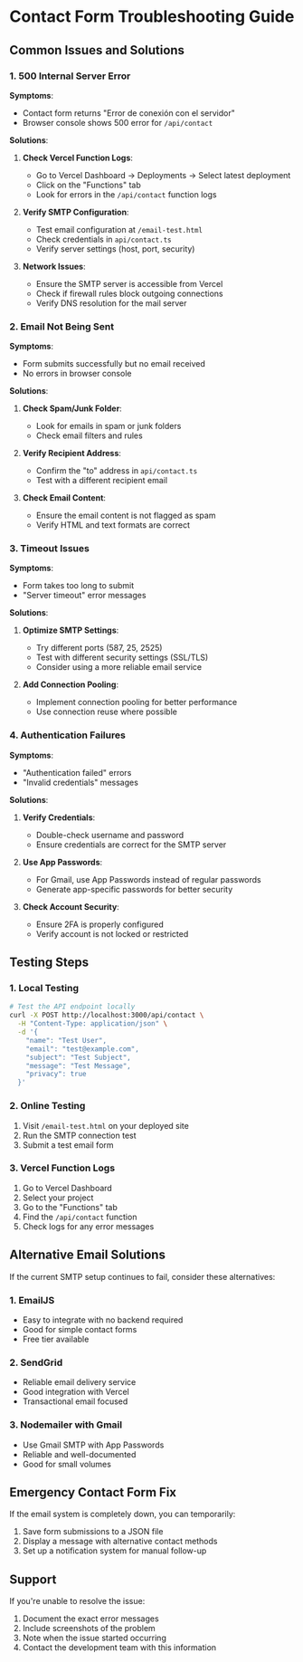 # Contact Form Troubleshooting Guide

## Common Issues and Solutions

### 1. 500 Internal Server Error

**Symptoms**: 
- Contact form returns "Error de conexión con el servidor"
- Browser console shows 500 error for `/api/contact`

**Solutions**:
1. **Check Vercel Function Logs**:
   - Go to Vercel Dashboard → Deployments → Select latest deployment
   - Click on the "Functions" tab
   - Look for errors in the `/api/contact` function logs

2. **Verify SMTP Configuration**:
   - Test email configuration at `/email-test.html`
   - Check credentials in `api/contact.ts`
   - Verify server settings (host, port, security)

3. **Network Issues**:
   - Ensure the SMTP server is accessible from Vercel
   - Check if firewall rules block outgoing connections
   - Verify DNS resolution for the mail server

### 2. Email Not Being Sent

**Symptoms**: 
- Form submits successfully but no email received
- No errors in browser console

**Solutions**:
1. **Check Spam/Junk Folder**:
   - Look for emails in spam or junk folders
   - Check email filters and rules

2. **Verify Recipient Address**:
   - Confirm the "to" address in `api/contact.ts`
   - Test with a different recipient email

3. **Check Email Content**:
   - Ensure the email content is not flagged as spam
   - Verify HTML and text formats are correct

### 3. Timeout Issues

**Symptoms**: 
- Form takes too long to submit
- "Server timeout" error messages

**Solutions**:
1. **Optimize SMTP Settings**:
   - Try different ports (587, 25, 2525)
   - Test with different security settings (SSL/TLS)
   - Consider using a more reliable email service

2. **Add Connection Pooling**:
   - Implement connection pooling for better performance
   - Use connection reuse where possible

### 4. Authentication Failures

**Symptoms**: 
- "Authentication failed" errors
- "Invalid credentials" messages

**Solutions**:
1. **Verify Credentials**:
   - Double-check username and password
   - Ensure credentials are correct for the SMTP server

2. **Use App Passwords**:
   - For Gmail, use App Passwords instead of regular passwords
   - Generate app-specific passwords for better security

3. **Check Account Security**:
   - Ensure 2FA is properly configured
   - Verify account is not locked or restricted

## Testing Steps

### 1. Local Testing
```bash
# Test the API endpoint locally
curl -X POST http://localhost:3000/api/contact \
  -H "Content-Type: application/json" \
  -d '{
    "name": "Test User",
    "email": "test@example.com",
    "subject": "Test Subject",
    "message": "Test Message",
    "privacy": true
  }'
```

### 2. Online Testing
1. Visit `/email-test.html` on your deployed site
2. Run the SMTP connection test
3. Submit a test email form

### 3. Vercel Function Logs
1. Go to Vercel Dashboard
2. Select your project
3. Go to the "Functions" tab
4. Find the `/api/contact` function
5. Check logs for any error messages

## Alternative Email Solutions

If the current SMTP setup continues to fail, consider these alternatives:

### 1. EmailJS
- Easy to integrate with no backend required
- Good for simple contact forms
- Free tier available

### 2. SendGrid
- Reliable email delivery service
- Good integration with Vercel
- Transactional email focused

### 3. Nodemailer with Gmail
- Use Gmail SMTP with App Passwords
- Reliable and well-documented
- Good for small volumes

## Emergency Contact Form Fix

If the email system is completely down, you can temporarily:

1. Save form submissions to a JSON file
2. Display a message with alternative contact methods
3. Set up a notification system for manual follow-up

## Support

If you're unable to resolve the issue:

1. Document the exact error messages
2. Include screenshots of the problem
3. Note when the issue started occurring
4. Contact the development team with this information